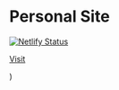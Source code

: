 # Personal Site

[![Netlify Status](https://api.netlify.com/api/v1/badges/462beaf0-e1f2-4f10-a1a4-958d89445d0d/deploy-status)](https://app.netlify.com/sites/unruffled-goldberg-54cae5/deploys)

[Visit](https://legrego.dev)

)